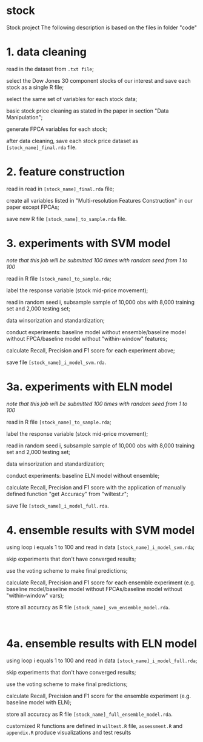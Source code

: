 # stock

Stock project
The following description is based on the files in folder "code"


# 1. data cleaning

read in the dataset from `.txt file`;

select the Dow Jones 30 component stocks of our interest and save each stock as a single R file;

select the same set of variables for each stock data;

basic stock price cleaning as stated in the paper in section "Data Manipulation";

generate FPCA variables for each stock;

after data cleaning, save each stock price dataset as `[stock_name]_final.rda` file.


# 2. feature construction

read in read in `[stock_name]_final.rda` file;

create all variables listed in "Multi-resolution Features Construction" in our paper except FPCAs;

save new R file `[stock_name]_to_sample.rda` file.


# 3. experiments with SVM model
*note that this job will be submitted 100 times with random seed from 1 to 100*

read in R file `[stock_name]_to_sample.rda`;

label the response variable (stock mid-price movement);

read in random seed i, subsample sample of 10,000 obs with 8,000 training set and 2,000 testing set;

data winsorization and standardization;

conduct experiments: baseline model without ensemble/baseline model without FPCA/baseline model without "within-window" features;

calculate Recall, Precision and F1 score for each experiment above;

save file `[stock_name]_i_model_svm.rda`.


# 3a. experiments with ELN model
*note that this job will be submitted 100 times with random seed from 1 to 100*

read in R file `[stock_name]_to_sample.rda`;

label the response variable (stock mid-price movement);

read in random seed i, subsample sample of 10,000 obs with 8,000 training set and 2,000 testing set;

data winsorization and standardization;

conduct experiments: baseline ELN model without ensemble;

calculate Recall, Precision and F1 score with the application of manually defined function "get Accuracy" from "wiltest.r";

save file `[stock_name]_i_model_full.rda`.


# 4. ensemble results with SVM model

using loop i equals 1 to 100 and read in data `[stock_name]_i_model_svm.rda`;

skip experiments that don't have converged results;

use the voting scheme to make final predictions;

calculate Recall, Precision and F1 score for each ensemble experiment (e.g. baseline model/baseline model without FPCAs/baseline model without "within-window" vars);

store all accuracy as R file `[stock_name]_svm_ensemble_model.rda`.

 
# 4a. ensemble results with ELN model

using loop i equals 1 to 100 and read in data `[stock_name]_i_model_full.rda`;

skip experiments that don't have converged results;

use the voting scheme to make final predictions;

calculate Recall, Precision and F1 score for the ensemble experiment (e.g. baseline model with ELN);

store all accuracy as R file `[stock_name]_full_ensemble_model.rda`.


customized R functions are defined in `wiltest.R` file, `assessment.R` and `appendix.R` produce visualizations and test results




